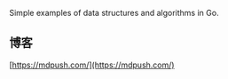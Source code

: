 Simple examples of data structures and algorithms in Go.

## 博客

[https://mdpush.com/](https://mdpush.com/)
